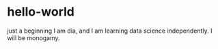 # hello-world
just a beginning
I am dia, and I am learning data science independently.
I will be monogamy.

